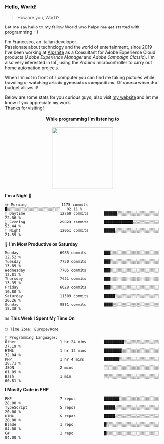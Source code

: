 ### Hello, World!

> How are you, World?

Let me say hello to my fellow World who helps me get started with programming :-)

I'm Francesco, an Italian developer.  
Passionate about technology and the world of entertainment, since 2019 I've been working at [Alpenite](https://www.alpenite.com) as a Consultant for Adobe Experience Cloud products (*Adobe Experience Manager* and *Adobe Campaign Classic*). I'm also very interested in IoT, using the *Arduino* microcontroller to carry out home automation projects.

When I'm not in front of a computer you can find me taking pictures while traveling or watching artistic gymnastics competitions. Of course when the budget allows it!

Below are some stats for you curious guys; also visit [my website](https://www.francescorega.eu) and let me know if you appreciate my work.  
Thanks for visiting!

<div align="center">
  <h4>While programming I'm listening to</h4>
  <a href="https://apps.francescorega.eu/now-playing/11147232609" target="_blank"><img src="https://apps.francescorega.eu/now-playing/11147232609" width="200"></a>
</div>

<!--START_SECTION:waka-->
**I'm a Night 🦉** 

```text
🌞 Morning                1175 commits        █░░░░░░░░░░░░░░░░░░░░░░░░   02.11 % 
🌆 Daytime                12760 commits       ██████░░░░░░░░░░░░░░░░░░░   22.86 % 
🌃 Evening                29823 commits       █████████████░░░░░░░░░░░░   53.44 % 
🌙 Night                  12051 commits       █████░░░░░░░░░░░░░░░░░░░░   21.59 % 
```
📅 **I'm Most Productive on Saturday** 

```text
Monday                   6985 commits        ███░░░░░░░░░░░░░░░░░░░░░░   12.52 % 
Tuesday                  7750 commits        ███░░░░░░░░░░░░░░░░░░░░░░   13.89 % 
Wednesday                7705 commits        ███░░░░░░░░░░░░░░░░░░░░░░   13.81 % 
Thursday                 7451 commits        ███░░░░░░░░░░░░░░░░░░░░░░   13.35 % 
Friday                   6028 commits        ███░░░░░░░░░░░░░░░░░░░░░░   10.80 % 
Saturday                 11309 commits       █████░░░░░░░░░░░░░░░░░░░░   20.26 % 
Sunday                   8581 commits        ████░░░░░░░░░░░░░░░░░░░░░   15.38 % 
```


📊 **This Week I Spent My Time On** 

```text
🕑︎ Time Zone: Europe/Rome

💬 Programming Languages: 
Other                    1 hr 24 mins        █████████░░░░░░░░░░░░░░░░   37.19 % 
HTML                     1 hr 12 mins        ████████░░░░░░░░░░░░░░░░░   32.04 % 
PHP                      1 hr 4 mins         ███████░░░░░░░░░░░░░░░░░░   28.71 % 
JSON                     2 mins              ░░░░░░░░░░░░░░░░░░░░░░░░░   01.09 % 
Bash                     1 min               ░░░░░░░░░░░░░░░░░░░░░░░░░   00.81 % 
```

**I Mostly Code in PHP** 

```text
PHP                      7 repos             ███████░░░░░░░░░░░░░░░░░░   28.00 % 
TypeScript               5 repos             █████░░░░░░░░░░░░░░░░░░░░   20.00 % 
HTML                     5 repos             █████░░░░░░░░░░░░░░░░░░░░   20.00 % 
Blade                    1 repo              █░░░░░░░░░░░░░░░░░░░░░░░░   04.00 % 
C#                       1 repo              █░░░░░░░░░░░░░░░░░░░░░░░░   04.00 % 
```




<!--END_SECTION:waka-->
